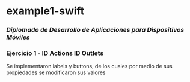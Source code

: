 # example1-swift
### *Diplomado de Desarrollo de Aplicaciones para Dispositivos Móviles*

### Ejercicio 1 - ID Actions ID Outlets

Se implementaron labels y buttons, de los cuales por medio de sus propiedades se modificaron sus valores
